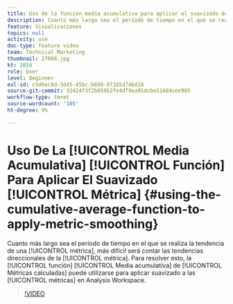 ```yaml
---
title: Uso de la función media acumulativa para aplicar el suavizado de métricas
description: Cuanto más largo sea el período de tiempo en el que se realiza la tendencia de una métrica, más difícil será indicar las tendencias direccionales de la métrica. Para resolver esto, se puede usar la función Media acumulativa de Métricas calculadas para aplicar suavizado a las métricas en Analysis Workspace.
feature: Visualizaciones
topics: null
activity: use
doc-type: feature video
team: Technical Marketing
thumbnail: 27068.jpg
kt: 2854
role: User
level: Beginner
exl-id: c5d6ec8d-3d45-45bc-b690-97185d74bd18
source-git-commit: 32424f3f2b05952fe4df9ea91dcbe51684cee905
workflow-type: tm+mt
source-wordcount: '105'
ht-degree: 9%

---
```


# Uso De La [!UICONTROL Media Acumulativa] [!UICONTROL Función] Para Aplicar El Suavizado [!UICONTROL Métrica] {#using-the-cumulative-average-function-to-apply-metric-smoothing}

Cuanto más largo sea el período de tiempo en el que se realiza la tendencia de una [!UICONTROL métrica], más difícil será contar las tendencias direccionales de la [!UICONTROL métrica]. Para resolver esto, la [!UICONTROL función] [!UICONTROL Media acumulativa] de [!UICONTROL Métricas calculadas] puede utilizarse para aplicar suavizado a las [!UICONTROL métricas] en Analysis Workspace.

>[!VIDEO](https://video.tv.adobe.com/v/27068/?quality=9)
